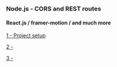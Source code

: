 ### Node.js - CORS and REST routes

#### React.js / framer-motion / and much more

[1 - Project setup ](../../tree/642f1c138c980b42cb93c1a9310b19a1c99c5025/)

[2 -  ](../../tree//)

[3 -  ](../../tree//)


